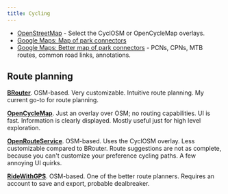 ```yaml
---
title: Cycling
---
```

- [OpenStreetMap](https://www.openstreetmap.org/) - Select the CyclOSM or OpenCycleMap overlays.
- [Google Maps: Map of park connectors](https://www.google.com/maps/d/u/0/viewer?msa=0&dg=feature&mid=1wpVo946QUwM2HM4MvNmvr2UdYG0&ll=1.4152748545020726%2C103.8337928146973&z=13)
- [Google Maps: Better map of park connectors](https://www.google.com/maps/d/u/0/viewer?mid=1d-f3wTmqM3jmT7C1LtTzorsRbGw&shorturl=1&ll=1.333225619549455%2C103.93625551620613&z=15) - PCNs, CPNs, MTB routes, common road links, annotations.

## Route planning

**[BRouter](https://brouter.de/brouter-web/)**. OSM-based. Very customizable. Intuitive route planning. My current go-to for route planning.

**[OpenCycleMap](https://www.opencyclemap.org/)**. Just an overlay over OSM; no routing capabilities. UI is fast. Information is clearly displayed. Mostly useful just for high level exploration.

**[OpenRouteService](https://maps.openrouteservice.org)**. OSM-based. Uses the CyclOSM overlay. Less customizable compared to BRouter. Route suggestions are not as complete, because you can't customize your preference cycling paths. A few annoying UI quirks.

**[RideWithGPS](https://ridewithgps.com/routes/new)**. OSM-based. One of the better route planners. Requires an account to save and export, probable dealbreaker.